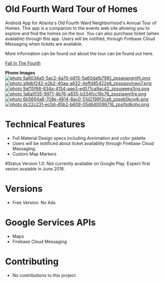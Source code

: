 # Old Fourth Ward Tour of Homes

Android App for Atlanta's Old Fourth Ward Neighborhood's Annual Tour of Homes. This app is a companion to the events web site allowing you to explore and find the homes on the tour. You can also purchase ticket (when available) through this app. Users will be notified, through Firebase Cloud Messaging when tickets are available.

More information can be found out about the tour can be found out here.


<a href="http://fallinthe4thward.com/">Fall In The Fourth</a>

<b>Phone Images</b>
<br>
<a href="http://s70.photobucket.com/user/chare37/media/5a6034a5-5ac2-4a70-b815-5a60dafb7981_zpsanaogmfh.png.html" target="_blank"><img src="http://i70.photobucket.com/albums/i102/chare37/5a6034a5-5ac2-4a70-b815-5a60dafb7981_zpsanaogmfh.png" border="0" alt=" photo 5a6034a5-5ac2-4a70-b815-5a60dafb7981_zpsanaogmfh.png"/></a>
<a href="http://s70.photobucket.com/user/chare37/media/a9db1242-e2b2-40aa-a632-4effd85422e6_zpsoaovmwo7.png.html" target="_blank"><img src="http://i70.photobucket.com/albums/i102/chare37/a9db1242-e2b2-40aa-a632-4effd85422e6_zpsoaovmwo7.png" border="0" alt=" photo a9db1242-e2b2-40aa-a632-4effd85422e6_zpsoaovmwo7.png"/></a>
<a href="http://s70.photobucket.com/user/chare37/media/9af15f88-834a-4154-aae3-ed571ca9ac42_zpsuweeg3ng.png.html" target="_blank"><img src="http://i70.photobucket.com/albums/i102/chare37/9af15f88-834a-4154-aae3-ed571ca9ac42_zpsuweeg3ng.png" border="0" alt=" photo 9af15f88-834a-4154-aae3-ed571ca9ac42_zpsuweeg3ng.png"/></a>
<a href="http://s70.photobucket.com/user/chare37/media/1a8a0f35-9971-4b76-a835-b334fcc19c76_zpsziawm1re.png.html" target="_blank"><img src="http://i70.photobucket.com/albums/i102/chare37/1a8a0f35-9971-4b76-a835-b334fcc19c76_zpsziawm1re.png" border="0" alt=" photo 1a8a0f35-9971-4b76-a835-b334fcc19c76_zpsziawm1re.png"/></a>
<a href="http://s70.photobucket.com/user/chare37/media/6b5694a8-708e-4814-8ac0-51d2199f3ca9_zpseb5kcq4i.png.html" target="_blank"><img src="http://i70.photobucket.com/albums/i102/chare37/6b5694a8-708e-4814-8ac0-51d2199f3ca9_zpseb5kcq4i.png" border="0" alt=" photo 6b5694a8-708e-4814-8ac0-51d2199f3ca9_zpseb5kcq4i.png"/></a>
<a href="http://s70.photobucket.com/user/chare37/media/dc22c231-ec0d-45b2-b609-05d640096716_zpsifsdknhv.png.html" target="_blank"><img src="http://i70.photobucket.com/albums/i102/chare37/dc22c231-ec0d-45b2-b609-05d640096716_zpsifsdknhv.png" border="0" alt=" photo dc22c231-ec0d-45b2-b609-05d640096716_zpsifsdknhv.png"/></a>
# Technical Features
* Full Material Design specs including Annimation and color palette
* Users will be notificed about ticket availablity through Firebase Cloud Messaging.
* Custom Map Markers

#Status
Version 1.0. Not currently available on Google Play. Expect first vesion avaiable in June 2016.<br>

# Versions
* Free Version. No Ads

# Google Services APIs
* Maps
* Firebase Cloud Messaging

# Contributing<br>
* No contributions to this project


